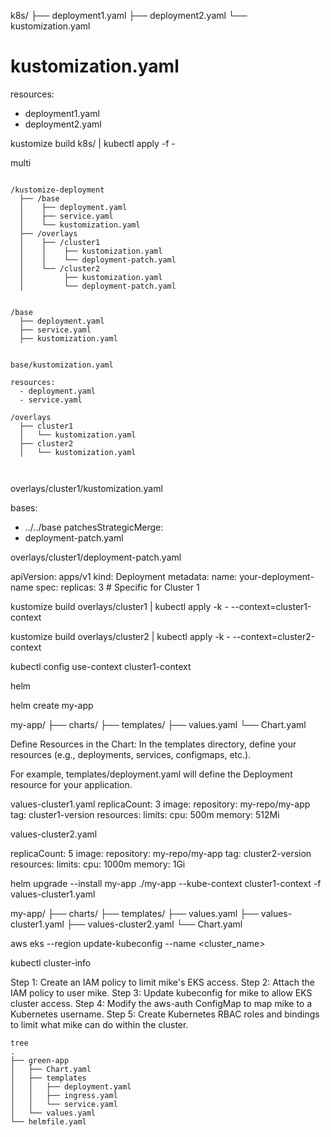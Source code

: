 k8s/
├── deployment1.yaml
├── deployment2.yaml
└── kustomization.yaml

# kustomization.yaml
resources:
  - deployment1.yaml
  - deployment2.yaml


kustomize build k8s/ | kubectl apply -f -




multi

```

/kustomize-deployment
  ├── /base
  │    ├── deployment.yaml
  │    ├── service.yaml
  │    └── kustomization.yaml
  ├── /overlays
  │    ├── /cluster1
  │    │    ├── kustomization.yaml
  │    │    └── deployment-patch.yaml
  │    └── /cluster2
  │         ├── kustomization.yaml
  │         └── deployment-patch.yaml


/base
  ├── deployment.yaml
  ├── service.yaml
  ├── kustomization.yaml


base/kustomization.yaml
  
resources:
  - deployment.yaml
  - service.yaml

/overlays
  ├── cluster1
  │   └── kustomization.yaml
  ├── cluster2
  │   └── kustomization.yaml



```



overlays/cluster1/kustomization.yaml

bases:
  - ../../base
patchesStrategicMerge:
  - deployment-patch.yaml


overlays/cluster1/deployment-patch.yaml

apiVersion: apps/v1
kind: Deployment
metadata:
  name: your-deployment-name
spec:
  replicas: 3  # Specific for Cluster 1

  


kustomize build overlays/cluster1 | kubectl apply -k - --context=cluster1-context

kustomize build overlays/cluster2 | kubectl apply -k - --context=cluster2-context

kubectl config use-context cluster1-context



helm

helm create my-app

my-app/
├── charts/
├── templates/
├── values.yaml
└── Chart.yaml

Define Resources in the Chart: In the templates directory, define your resources (e.g., deployments, services, configmaps, etc.).

For example, templates/deployment.yaml will define the Deployment resource for your application.

values-cluster1.yaml
replicaCount: 3
image:
  repository: my-repo/my-app
  tag: cluster1-version
resources:
  limits:
    cpu: 500m
    memory: 512Mi

values-cluster2.yaml

replicaCount: 5
image:
  repository: my-repo/my-app
  tag: cluster2-version
resources:
  limits:
    cpu: 1000m
    memory: 1Gi

helm upgrade --install my-app ./my-app --kube-context cluster1-context -f values-cluster1.yaml




my-app/
├── charts/
├── templates/
├── values.yaml
├── values-cluster1.yaml
├── values-cluster2.yaml
└── Chart.yaml



aws eks --region <region> update-kubeconfig --name <cluster_name>

kubectl cluster-info

    

Step 1: Create an IAM policy to limit mike's EKS access.
Step 2: Attach the IAM policy to user mike.
Step 3: Update kubeconfig for mike to allow EKS cluster access.
Step 4: Modify the aws-auth ConfigMap to map mike to a Kubernetes username.
Step 5: Create Kubernetes RBAC roles and bindings to limit what mike can do within the cluster.


```
tree
.
├── green-app
│   ├── Chart.yaml
│   ├── templates
│   │   ├── deployment.yaml
│   │   ├── ingress.yaml
│   │   └── service.yaml
│   └── values.yaml
└── helmfile.yaml
```

```



```




  

  

